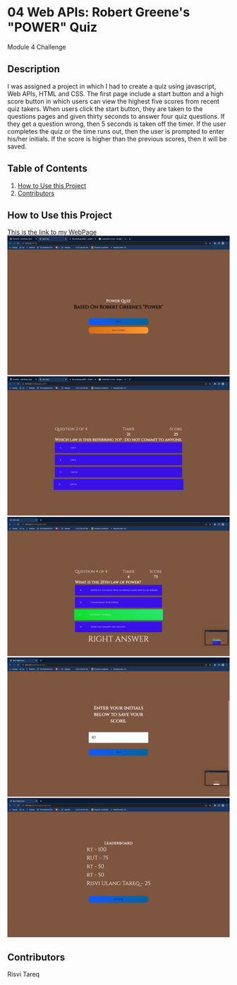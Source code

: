 # 04 Web APIs: Robert Greene's "POWER" Quiz
Module 4 Challenge

## Description
I was assigned a project in which I had to create a quiz using javascript, Web APIs, HTML and CSS. The first page include a start button and a high score button in which users can view the highest five scores from recent quiz takers. When users click the start button, they are taken to the questions pages and given thirty seconds to answer four quiz questions. If they get a question wrong, then 5 seconds is taken off the timer. If the user completes the quiz or the time runs out, then the user is prompted to enter his/her initials. If the score is higher than the previous scores, then it will be saved.

## Table of Contents
<nav>
    <ol>
        <li><a href="#How to Use this Project">How to Use this Project</a></li>
        <li><a href="#Contributors">Contributors</a></li>
    </ol>
</nav>

## How to Use this Project
<a href="https://ivsir.github.io/Professional-Portfolio/">This is the link to my WebPage</a>
<img src="assets/Start-Page.png">
<img src="assets/Example-1.png">
<img src="assets/Example-2.png">
<img src="assets/Save-Score-Page.png">
<img src="assets/Leaderboard-Page.png">

## Contributors
Risvi Tareq